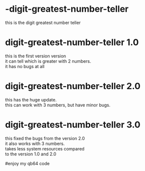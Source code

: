 # -digit-greatest-number-teller
this is the digit greatest number teller
<h1>digit-greatest-number-teller 1.0</h1>
<p>this is the first version version<br>it can tell which is greater with 2 numbers.<br>it has no bugs at all</p>

<h1>digit-greatest-number-teller 2.0</h1>
<p>this has the huge update.<br>this can work with 3 numbers, but have minor bugs.</p>

<h1>digit-greatest-number-teller 3.0</h1>
<p>this fixed the bugs from the version 2.0<br>it also works with 3 numbers.<br>takes less system resources compared<br>to the version 1.0 and 2.0</p>

#enjoy my qb64 code
